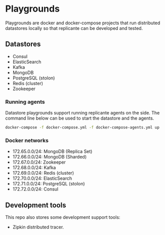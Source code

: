 Playgrounds
===========
Playgrounds are docker and docker-compose projects that run distributed
datastores locally so that replicante can be developed and tested.


Datastores
----------

  * Consul
  * ElasticSearch
  * Kafka
  * MongoDB
  * PostgreSQL (stolon)
  * Redis (cluster)
  * Zookeeper

### Running agents
Datastore playgrounds support running replicante agents on the side.
The command line below can be used to start the datastore and the agents.

```bash
docker-compose -f docker-compose.yml -f docker-compose-agents.yml up
```

### Docker networks

  * 172.65.0.0/24: MongoDB (Replica Set)
  * 172.66.0.0/24: MongoDB (Sharded)
  * 172.67.0.0/24: Zookeeper
  * 172.68.0.0/24: Kafka
  * 172.69.0.0/24: Redis (cluster)
  * 172.70.0.0/24: ElasticSearch
  * 172.71.0.0/24: PostgreSQL (stolon)
  * 172.72.0.0/24: Consul


Development tools
-----------------
This repo also stores some development support tools:

  * Zipkin distributed tracer.
